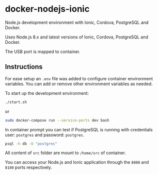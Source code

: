 # docker-nodejs-ionic
Node.js development environment with Ionic, Cordova, PostgreSQL and Docker.

Uses Node.js 8.x and latest versions of Ionic, Cordova, PostgreSQL and Docker.

The USB port is mapped to container.

## Instructions

For ease setup an `.env` file was added to configure container environment variables. You can add or remove other environment variables as needed.

To start up the development environment:
```bash
./start.sh
```
or
```bash
sudo docker-compose run --service-ports dev bash
```

In container prompt you can test if PostgreSQL is running with credentials user: `postgres` and password: `postgres`.
```bash
psql -h db -U "postgres"
```

All content of `src` folder are mount to `/home/src` of container.

You can access your Node.js and Ionic application through the `8000` and `8100` ports respectively.